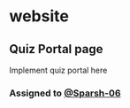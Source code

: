 # website

## Quiz Portal page

Implement quiz portal here

### Assigned to [@Sparsh-06](https://github.com/Sparsh-06)
